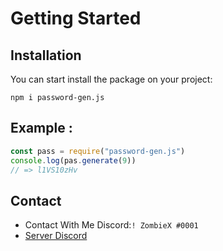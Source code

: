 
# Getting Started 
## Installation
You can start install the package on your project:
```
npm i password-gen.js
```

## Example :
 ```js
const pass = require("password-gen.js")
console.log(pas.generate(9))
// => l1VS10zHv
 ```

## Contact 
* Contact With Me Discord:`! ZombieX #0001`
* [Server Discord](https://discord.gg/dajla)




